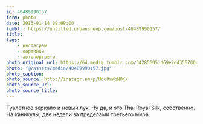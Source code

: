 ```yaml
---
id: 40489990157
form: photo
date: 2013-01-14 09:09:00
tumblr: https://untitled.urbansheep.com/post/40489990157/
title:
tags:
    - инстаграм
    - картинки
    - автопортреты
photo_original_url: https://64.media.tumblr.com/342856051d69e2d4355700a4f88680fe/tumblr_mgliqvmS251qz4wzio1_640.jpg
photo: "@/assets/media/40489990157.jpg"
photo_caption:
photo_source: http://instagr.am/p/Ucu0mWoN0K/
photo_source_url:
photo_source_title:
---
```


<p>Туалетное зеркало и новый лук. Ну да, и это Thai Royal Silk, собственно. На каникулы, две недели за пределами третьего мира.</p>
